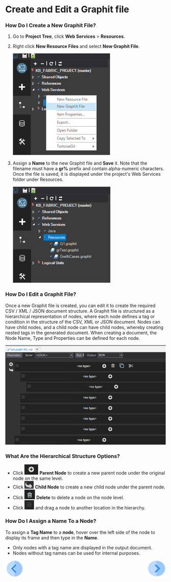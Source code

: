 # Create and Edit a Graphit file

### How Do I Create a New Graphit File?

1. Go to **Project Tree**, click **Web Services** > **Resources**.
2. Right click **New Resource Files** and select **New Graphit File**. 

    ![](/articles/15_web_services/17_Graphit/images/01_new_graphit_file.png)

3. Assign a **Name** to the new Graphit file and **Save** it. Note that the filename must have a **gr%** prefix and contain alpha-numeric characters. Once the file is saved, it is displayed under the project's Web Services folder under Resources.

    ![](/articles/15_web_services/17_Graphit/images/02_graphit_resource_file.png)


### How Do I Edit a Graphit File?
Once a new Graphit file is created, you can edit it to create the required CSV / XML / JSON document structure. A Graphit file is structured as a hierarchical representation of nodes, where each node defines a tag or condition in the structure of the CSV, XML or JSON document. 
Nodes can have child nodes, and a child node can have child nodes, whereby creating nested tags in the generated document. When creating a document, the Node Name, Type and Properties can be defined for  each node. 

![](/articles/15_web_services/17_Graphit/images/03_edit_graphit_file.png)

### What Are the Hierarchical Structure Options? 
- Click ![](/articles/15_web_services/17_Graphit/images/04_plus.png)  **Parent Node** to create a new parent node under the original node on the same level.
- Click ![](/articles/15_web_services/17_Graphit/images/05_arrow.png)  **Child Node** to create a new child node under the parent node.
- Click ![](/articles/15_web_services/17_Graphit/images/06_trash_bin.png) **Delete** to delete a node on the node level.  
- Click ![](/articles/15_web_services/17_Graphit/images/07_hamburger.png) and drag a node to another location in the hierarchy.

### How Do I Assign a Name To a Node?
To assign a **Tag Name** to a **node**, hover over the left side of the node to display its frame and then type in the **Name**.   
-  Only nodes with a tag name are displayed in the output document. 
-  Nodes without tag names can be used for internal purposes.

[![Previous](/articles/images/Previous.png)](/articles/15_web_services/17_Graphit/01_graphit_overview.md)[<img align="right" width="60" height="54" src="/articles/images/Next.png">](/articles/15_web_services/17_Graphit/03_graphit_node_types.md)

